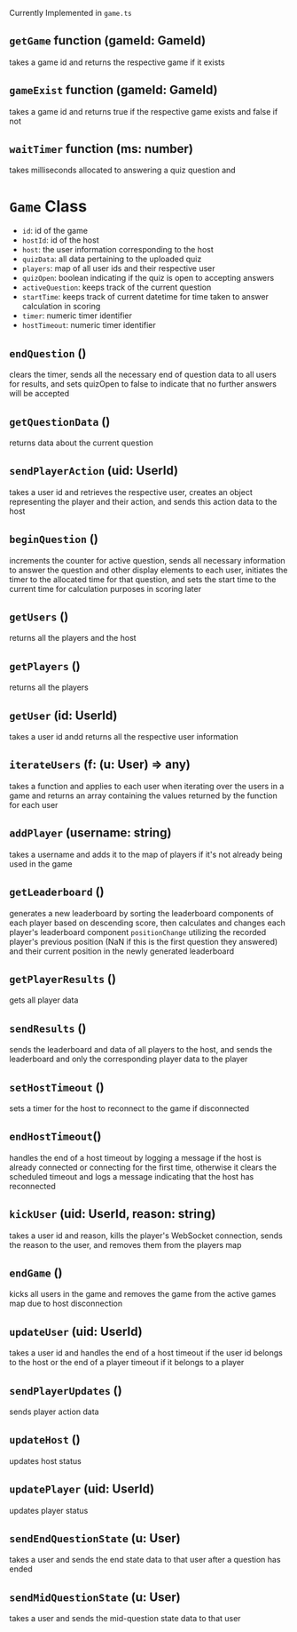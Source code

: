Currently Implemented in `game.ts`

## `getGame` function (gameId: GameId)

takes a game id and returns the respective game if it exists

## `gameExist` function (gameId: GameId)

takes a game id and returns true if the respective game exists and false if not

## `waitTimer` function (ms: number)

takes milliseconds allocated to answering a quiz question and

# `Game` Class

- `id`: id of the game
- `hostId`: id of the host
- `host`: the user information corresponding to the host
- `quizData`: all data pertaining to the uploaded quiz
- `players`: map of all user ids and their respective user
- `quizOpen`: boolean indicating if the quiz is open to accepting answers
- `activeQuestion`: keeps track of the current question
- `startTime`: keeps track of current datetime for time taken to answer calculation in scoring
- `timer`: numeric timer identifier
- `hostTimeout`: numeric timer identifier

## `endQuestion` ()

clears the timer, sends all the necessary end of question data to all users for results, and sets quizOpen to false to indicate that no further answers will be accepted

## `getQuestionData` ()

returns data about the current question

## `sendPlayerAction` (uid: UserId)

takes a user id and retrieves the respective user, creates an object representing the player and their action, and sends this action data to the host

## `beginQuestion` ()

increments the counter for active question, sends all necessary information to answer the question and other display elements to each user, initiates the timer to the allocated time for that question, and sets the start time to the current time for calculation purposes in scoring later

## `getUsers` ()

returns all the players and the host

## `getPlayers` ()

returns all the players

## `getUser` (id: UserId)

takes a user id andd returns all the respective user information 

## `iterateUsers` (f: (u: User) => any)

takes a function and applies to each user when iterating over the users in a game and returns an array containing the values returned by the function for each user

## `addPlayer` (username: string)

takes a username and adds it to the map of players if it's not already being used in the game

## `getLeaderboard` ()

generates a new leaderboard by sorting the leaderboard components of each player based on descending score, then calculates and changes each player's leaderboard component `positionChange` utilizing the recorded player's previous position (NaN if this is the first question they answered) and their current position in the newly generated leaderboard

## `getPlayerResults` ()

gets all player data

## `sendResults` ()

sends the leaderboard and data of all players to the host, and sends the leaderboard and only the corresponding player data to the player

## `setHostTimeout` ()

sets a timer for the host to reconnect to the game if disconnected

## `endHostTimeout`()

handles the end of a host timeout by logging a message if the host is already connected or connecting for the first time, otherwise it clears the scheduled timeout and logs a message indicating that the host has reconnected

## `kickUser` (uid: UserId, reason: string)

takes a user id and reason, kills the player's WebSocket connection, sends the reason to the user, and removes them from the players map

## `endGame` ()

kicks all users in the game and removes the game from the active games map due to host disconnection

## `updateUser` (uid: UserId)

takes a user id and handles the end of a host timeout if the user id belongs to the host or the end of a player timeout if it belongs to a player

## `sendPlayerUpdates` ()

sends player action data

## `updateHost` ()

updates host status

## `updatePlayer` (uid: UserId)

updates player status

## `sendEndQuestionState` (u: User)

takes a user and sends the end state data to that user after a question has ended

## `sendMidQuestionState` (u: User)

takes a user and sends the mid-question state data to that user